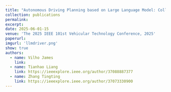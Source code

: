 ```yaml
---
title: "Autonomous Driving Planning based on Large Language Model: Collaborative Driving"
collection: publications
permalink: 
excerpt: 
date: 2025-06-01-15
venue: 'The 2025 IEEE 101st Vehicular Technology Conference, 2025'
paperurl: 
imgurl: 'llmdriver.png'
show: true
authors:
  - name: Vilho James
    link: 
  - name: Tianhao Liang
    link: https://ieeexplore.ieee.org/author/37088887377
  - name: Zhang Tingting
    link: https://ieeexplore.ieee.org/author/37073330900
---
```


